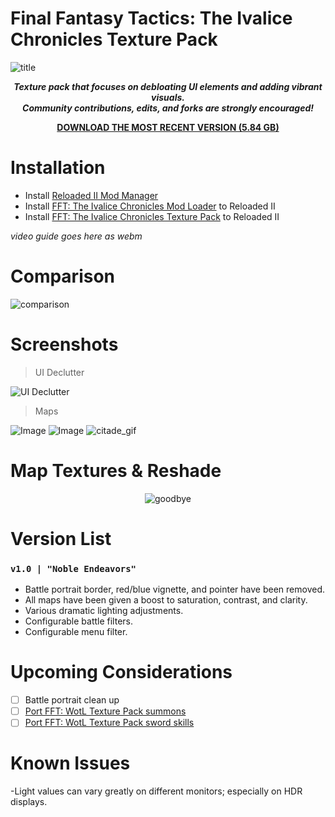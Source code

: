 # Final Fantasy Tactics: The Ivalice Chronicles Texture Pack
![title](https://github.com/user-attachments/assets/8932aaf6-8cc4-413d-96b3-43281acd3527)

<div align="center">

__*<p>Texture pack that focuses on debloating UI elements and adding vibrant visuals. 
<br>Community contributions, edits, and forks are strongly encouraged!</p>*__

</div>

<div align="center">
  
__[DOWNLOAD THE MOST RECENT VERSION (5.84 GB)](https://github.com/Zodi-ark/Final-Fantasy-Tactics-The-Ivalice-Chronicles-Texture-Pack/releases)__

</div>

# Installation
- Install [Reloaded II Mod Manager](https://github.com/Reloaded-Project/Reloaded-II/releases)
- Install [FFT: The Ivalice Chronicles Mod Loader](https://www.nexusmods.com/finalfantasytacticstheivalicechronicles/mods/4?tab=files) to Reloaded II
- Install [FFT: The Ivalice Chronicles Texture Pack](https://github.com/Zodi-ark/Final-Fantasy-Tactics-The-Ivalice-Chronicles-Texture-Pack/releases) to Reloaded II

*video guide goes here as webm*

Comparison
======  
![comparison](https://github.com/user-attachments/assets/f43888c2-b2b2-41e2-86e5-b54b3bfaab5a)
 
Screenshots
======  

> UI Declutter

![UI Declutter](https://github.com/user-attachments/assets/ef4770bb-d619-42d0-b927-577e1a840412)

> Maps

![Image](https://github.com/user-attachments/assets/dfe2fe70-986a-44c7-9b54-d42e7c29534e)
![Image](https://github.com/user-attachments/assets/06a16d6d-bc3b-4e76-bc70-d1a1b11fa390)
![citade_gif](https://github.com/user-attachments/assets/d7c1b3c0-a32d-4761-a89d-53907771e01e)

Map Textures & Reshade
======  

<div align="center">

![goodbye](https://github.com/Zodi-ark/in-memory-of-imgur-sucks/assets/113886368/92eab509-b886-458f-a18f-7a9940fe2c01)

</div>

# Version List

### `v1.0 | "Noble Endeavors"`
- Battle portrait border, red/blue vignette, and pointer have been removed.
- All maps have been given a boost to saturation, contrast, and clarity.
- Various dramatic lighting adjustments.
- Configurable battle filters.
- Configurable menu filter.

# Upcoming Considerations
- [ ] Battle portrait clean up
- [ ] [Port FFT: WotL Texture Pack summons](https://github.com/Zodi-ark/in-memory-of-imgur-sucks/assets/113886368/82e063f2-1b40-4393-ac21-ffe5728550b6)
- [ ] [Port FFT: WotL Texture Pack sword skills](https://github.com/Zodi-ark/in-memory-of-imgur-sucks/assets/113886368/a6064896-fe95-4351-88bc-7054d6aadd4b)

# Known Issues
-Light values can vary greatly on different monitors; especially on HDR displays.
